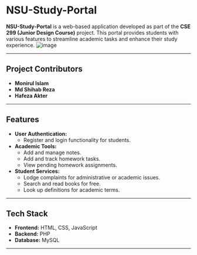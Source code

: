 # NSU-Study-Portal

**NSU-Study-Portal** is a web-based application developed as part of the **CSE 299 (Junior Design Course)** project. This portal provides students with various features to streamline academic tasks and enhance their study experience.
![image](https://github.com/user-attachments/assets/aa82768d-4068-45c7-9616-770951758e4b)

---

## Project Contributors
- **Monirul Islam**
- **Md Shihab Reza**  
- **Hafeza Akter**  


---

## Features
- **User Authentication:**  
  - Register and login functionality for students.  
- **Academic Tools:**  
  - Add and manage notes.  
  - Add and track homework tasks.  
  - View pending homework assignments.  
- **Student Services:**  
  - Lodge complaints for administrative or academic issues.  
  - Search and read books for free.  
  - Look up definitions for academic terms.  

---

## Tech Stack
- **Frontend:** HTML, CSS, JavaScript  
- **Backend:** PHP  
- **Database:** MySQL  

---


